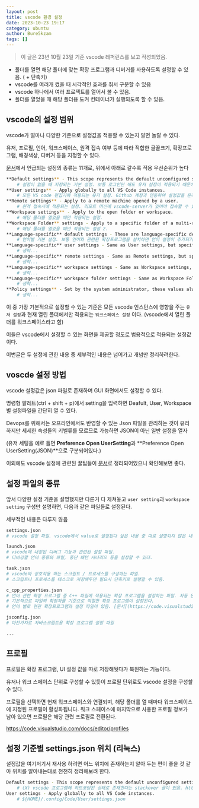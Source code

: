```yaml
---
layout: post
title: vscode 환경 설정
date: 2023-10-23 19:17
category: ubuntu
author: Bure5kzam
tags: []
---
```


> 이 글은 23년 10월 23일 기준 vscode 레퍼런스를 보고 작성되었음.

- 폴더를 열면 해당 폴더에 맞는 확장 프로그램과 디버거를 사용하도록 설정할 수 있음. ( + 단축키)
- vscode를 여러개 켰을 때 시각적인 효과를 줘서 구분할 수 있음
- vscode 하나에서 여러 프로젝트를 열어서 볼 수 있음.
- 폴더를 열었을 때 해당 폴더용 도커 컨테이너가 실행되도록 할 수 있음.

## vscode의 설정 범위

vscode가 얼마나 다양한 기준으로 설정값을 적용할 수 있는지 알면 놀랄 수 있다.

유저, 프로필, 언어, 워크스페이스, 원격 접속 여부 등에 따라 적합한 글꼴크기, 확장프로그램, 배경색상, 디버거 등을 지정할 수 있다.

[문서](https://code.visualstudio.com/docs/getstarted/settings#_language-specific-editor-settings)에서 언급되는 설정의 종류는 11개로, 위에서 아래로 갈수록 적용 우선순위가 높다

```bash
**Default settings** - This scope represents the default unconfigured setting values.
    # 설정이 없을 때 지정되는 기본 설정. 보통 로그인만 해도 유저 설정이 적용되기 때문에 오프라인 환경에서나 적용된다.
**User settings** - Apply globally to all VS Code instances.
    # 모든 VS code 편집기에 적용되는 유저 설정. Github 계정과 연동하여 설정값을 온라인에서 가져 올수도 있다.
**Remote settings** - Apply to a remote machine opened by a user.
    # 원격 접속시에 적용되는 설정. 리모트 머신에 vscode-server가 있어야 접속할 수 있다.
**Workspace settings** - Apply to the open folder or workspace.
    # 해당 폴더를 열었을 때만 적용되는 설정.
**Workspace Folder** settings - Apply to a specific folder of a multi-root workspace.
    # 해당 폴더를 열었을 때만 적용되는 설정 2.
**Language-specific** default settings - These are language-specific default values that can be contributed by extensions.
    # 언어별 기본 설정. 보통 언어와 관련된 확장프로그램을 설치하면 언어 설정이 추가되기 때문에 잘 사용되지 않는다.
**Language-specific** user settings - Same as User settings, but specific to a language.
    # 생략...
**Language-specific** remote settings - Same as Remote settings, but specific to a language.
    # 생략...
**Language-specific** workspace settings - Same as Workspace settings, but specific to a language.
    # 생략...
**Language-specific** workspace folder settings - Same as Workspace Folder settings, but specific to a language.
    # 생략...
**Policy settings** - Set by the system administrator, these values always override other setting values.
    # 생략...
```

이 중 가장 기본적으로 설정할 수 있는 기준은 모든 vscode 인스턴스에 영향을 주는 `유저 설정`과 현재 열린 폴더에서만 적용되는 `워크스페이스 설정` 이다. (vscode에서 열린 폴더를 워크스페이스라고 함)

이들은 vscode에서 설정할 수 있는 화면을 제공할 정도로 범용적으로 적용되는 설정값이다.

이번글은 두 설정에 관한 내용 중 세부적인 내용은 넘어가고 개념만 정리하려한다.
<!-- 이번글은 두 설정에 관한 내용 정리하려는데, 취향에 맞게 CLI 만으로도 할 수 있게 하려한다. -->

## voscde 설정 방법

vscode 설정값은 json 파일로 존재하며 GUI 화면에서도 설정할 수 있다.

명령형 팔레트(ctrl + shift + p)에서 setting을 입력하면 Deafult, User, Workspace별 설정파일을 간단히 열 수 있다.

Devops를 위해서는 오프라인에서도 반영할 수 있는 Json 파일을 관리하는 것이 유리하지만 세세한 속성들의 키벨류를 모르므로 가능하면 JSON이 아닌 일반 설정을 열자

(유저 세팅을 예로 들면 **Preference Open UserSetting**과 **Preference Open UserSetting(JSON)**으로 구분되어있다.)

이외에도 vscode 설정에 관련된 꿀팁들이 [문서](https://code.visualstudio.com/docs/getstarted/tips-and-tricks)로 정리되어있으니 확인해보면 좋다.

## 설정 파일의 종류

앞서 다양한 설정 기준을 설명했지만 다른거 다 제쳐놓고 `user setting`과 `workspace setting` 구성만 설명하면, 다음과 같은 파일들로 설정된다.

세부적인 내용은 다루지 않음

```bash
settings.json
# vscode 설정 파일. vscode에서 value로 설정된다 싶은 내용 중 따로 설명되지 않은 내용은 다음과 같다.

launch.json
# vscode에 내장된 디버그 기능과 관련된 설정 파일.
# 디버깅할 언어 종류와 파일, 중단 패턴 시나리오 등을 설정할 수 있다.

task.json
# vscode와 상호작용 하는 스크립트 / 프로세스를 구성하는 파일.
# 스크립트나 프로세스를 테스크로 저장해두면 필요시 단축키로 실행할 수 있음.

c_cpp_properties.json
# 언어 관련 확장 프로그램 중 C++ 파일에 적용되는 확장 프로그램을 설정하는 파일. 자동 완성 기능인 Intelisence, 실시간 컴파일 및 의존성 확인 기능 등을 지원함.
# 기본적으로 파일의 확장자를 기준으로 적절한 확장 프로그램이 설정된다.
# 언어 별로 연관 확장프로그램과 설정 파일이 있음. [문서](https://code.visualstudio.com/docs/languages/overview) 참고

jsconfig.json
# 마찬가지로 자바스크립트용 확장 프로그램 설정 파일

...

```

## 프로필

프로필은 확장 프로그램, UI 설정 값을 따로 저장해둿다가 복원하는 기능이다.

유저나 워크 스페이스 단위로 구성할 수 있듯이 프로필 단위로도 vscode 설정을 구성할 수 있다.

프로필을 선택하면 현재 워크스페이스와 연결되며, 해당 폴더를 열 때마다 워크스페이스에 지정된 프로필이 활성화됩니다. 워크 스페이스에 마지막으로 사용한 프로필 정보가 남아 있으면 프로필은 해당 관련 프로필로 전환된다.


https://code.visualstudio.com/docs/editor/profiles


## 설정 기준별 settings.json 위치 (리눅스)

설정값을 여기저기서 재사용 하려면 어느 위치에 존재하는지 알아 두는 편이 좋을 것 같아 위치를 알아내는대로 천천히 정리해보려 한다.

```bash
Default settings - This scope represents the default unconfigured setting values.
    # (X) vscode 프로그램에 하드코딩된 상태로 존재한다는 stackover 글이 있음. https://stackoverflow.com/questions/53369371/what-is-the-location-of-the-default-settings-file-of-vscode
User settings - Apply globally to all VS Code instances.
    # ${HOME}/.config/Code/User/settings.json
```

<!-- Remote settings - Apply to a remote machine opened by a user.
Workspace settings - Apply to the open folder or workspace.
    # 해당 폴더를 열었을 때만 적용되는 설정.
Workspace Folder settings - Apply to a specific folder of a multi-root workspace.
    # 해당 폴더를 열었을 때만 적용되는 설정 2.
Language-specific default settings - These are language-specific default values that can be contributed by extensions.
    # 언어별 기본 설정. 보통 언어와 관련된 확장프로그램을 설치하면 언어 설정이 추가되기 때문에 잘 사용되지 않는다.
Language-specific user settings - Same as User settings, but specific to a language.
    # 생략...
Language-specific remote settings - Same as Remote settings, but specific to a language.
    # 생략...
Language-specific workspace settings - Same as Workspace settings, but specific to a language.
    # 생략...
Language-specific workspace folder settings - Same as Workspace Folder settings, but specific to a language.
    # 생략...
Policy settings - Set by the system administrator, these values always override other setting values. -->

